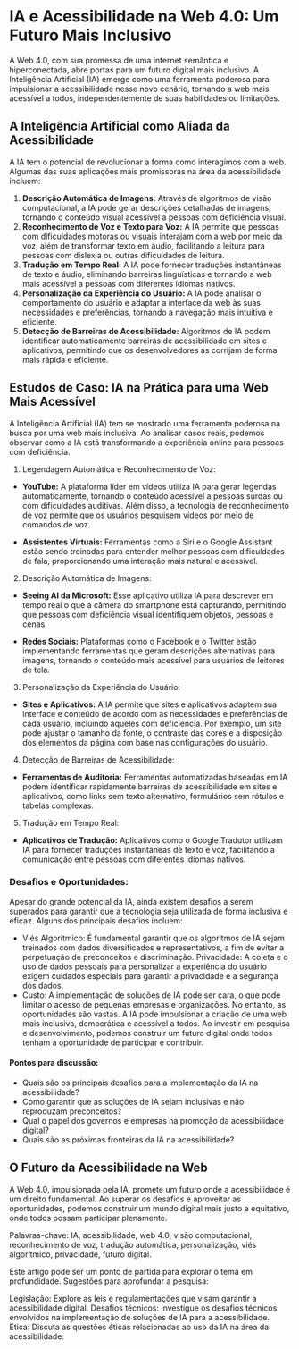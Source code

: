 # IA e Acessibilidade na Web 4.0: Um Futuro Mais Inclusivo

A Web 4.0, com sua promessa de uma internet semântica e hiperconectada, abre portas para um futuro digital mais inclusivo. A Inteligência Artificial (IA) emerge como uma ferramenta poderosa para impulsionar a acessibilidade nesse novo cenário, tornando a web mais acessível a todos, independentemente de suas habilidades ou limitações.

## A Inteligência Artificial como Aliada da Acessibilidade

A IA tem o potencial de revolucionar a forma como interagimos com a web. Algumas das suas aplicações mais promissoras na área da acessibilidade incluem:

1. **Descrição Automática de Imagens:** Através de algoritmos de visão computacional, a IA pode gerar descrições detalhadas de imagens, tornando o conteúdo visual acessível a pessoas com deficiência visual.
2. **Reconhecimento de Voz e Texto para Voz:** A IA permite que pessoas com dificuldades motoras ou visuais interajam com a web por meio da voz, além de transformar texto em áudio, facilitando a leitura para pessoas com dislexia ou outras dificuldades de leitura.
3. **Tradução em Tempo Real:** A IA pode fornecer traduções instantâneas de texto e áudio, eliminando barreiras linguísticas e tornando a web mais acessível a pessoas com diferentes idiomas nativos.
4. **Personalização da Experiência do Usuário:** A IA pode analisar o comportamento do usuário e adaptar a interface da web às suas necessidades e preferências, tornando a navegação mais intuitiva e eficiente.
5. **Detecção de Barreiras de Acessibilidade:** Algoritmos de IA podem identificar automaticamente barreiras de acessibilidade em sites e aplicativos, permitindo que os desenvolvedores as corrijam de forma mais rápida e eficiente.

## Estudos de Caso: IA na Prática para uma Web Mais Acessível

A Inteligência Artificial (IA) tem se mostrado uma ferramenta poderosa na busca por uma web mais inclusiva. Ao analisar casos reais, podemos observar como a IA está transformando a experiência online para pessoas com deficiência.

1. Legendagem Automática e Reconhecimento de Voz:

- **YouTube:** A plataforma líder em vídeos utiliza IA para gerar legendas automaticamente, tornando o conteúdo acessível a pessoas surdas ou com dificuldades auditivas. Além disso, a tecnologia de reconhecimento de voz permite que os usuários pesquisem vídeos por meio de comandos de voz.

- **Assistentes Virtuais:** Ferramentas como a Siri e o Google Assistant estão sendo treinadas para entender melhor pessoas com dificuldades de fala, proporcionando uma interação mais natural e acessível.

2. Descrição Automática de Imagens:

- **Seeing AI da Microsoft:** Esse aplicativo utiliza IA para descrever em tempo real o que a câmera do smartphone está capturando, permitindo que pessoas com deficiência visual identifiquem objetos, pessoas e cenas.

- **Redes Sociais:** Plataformas como o Facebook e o Twitter estão implementando ferramentas que geram descrições alternativas para imagens, tornando o conteúdo mais acessível para usuários de leitores de tela.

3. Personalização da Experiência do Usuário:

- **Sites e Aplicativos:** A IA permite que sites e aplicativos adaptem sua interface e conteúdo de acordo com as necessidades e preferências de cada usuário, incluindo aqueles com deficiência. Por exemplo, um site pode ajustar o tamanho da fonte, o contraste das cores e a disposição dos elementos da página com base nas configurações do usuário.

4. Detecção de Barreiras de Acessibilidade:

- **Ferramentas de Auditoria:** Ferramentas automatizadas baseadas em IA podem identificar rapidamente barreiras de acessibilidade em sites e aplicativos, como links sem texto alternativo, formulários sem rótulos e tabelas complexas.

5. Tradução em Tempo Real:

- **Aplicativos de Tradução:** Aplicativos como o Google Tradutor utilizam IA para fornecer traduções instantâneas de texto e voz, facilitando a comunicação entre pessoas com diferentes idiomas nativos.

### Desafios e Oportunidades: 
Apesar do grande potencial da IA, ainda existem desafios a serem superados para garantir que a tecnologia seja utilizada de forma inclusiva e eficaz. Alguns dos principais desafios incluem:

- Viés Algorítmico: É fundamental garantir que os algoritmos de IA sejam treinados com dados diversificados e representativos, a fim de evitar a perpetuação de preconceitos e discriminação.
Privacidade: A coleta e o uso de dados pessoais para personalizar a experiência do usuário exigem cuidados especiais para garantir a privacidade e a segurança dos dados.
- Custo: A implementação de soluções de IA pode ser cara, o que pode limitar o acesso de pequenas empresas e organizações.
No entanto, as oportunidades são vastas. A IA pode impulsionar a criação de uma web mais inclusiva, democrática e acessível a todos. Ao investir em pesquisa e desenvolvimento, podemos construir um futuro digital onde todos tenham a oportunidade de participar e contribuir.

#### Pontos para discussâo:

- Quais são os principais desafios para a implementação da IA na acessibilidade?
- Como garantir que as soluções de IA sejam inclusivas e não reproduzam preconceitos?
- Qual o papel dos governos e empresas na promoção da acessibilidade digital?
- Quais são as próximas fronteiras da IA na acessibilidade?

## O Futuro da Acessibilidade na Web
A Web 4.0, impulsionada pela IA, promete um futuro onde a acessibilidade é um direito fundamental. Ao superar os desafios e aproveitar as oportunidades, podemos construir um mundo digital mais justo e equitativo, onde todos possam participar plenamente.

Palavras-chave: IA, acessibilidade, web 4.0, visão computacional, reconhecimento de voz, tradução automática, personalização, viés algorítmico, privacidade, futuro digital.

Este artigo pode ser um ponto de partida para explorar o tema em profundidade. Sugestões para aprofundar a pesquisa:

Legislação: Explore as leis e regulamentações que visam garantir a acessibilidade digital.
Desafios técnicos: Investigue os desafios técnicos envolvidos na implementação de soluções de IA para a acessibilidade.
Etica: Discuta as questões éticas relacionadas ao uso da IA na área da acessibilidade.